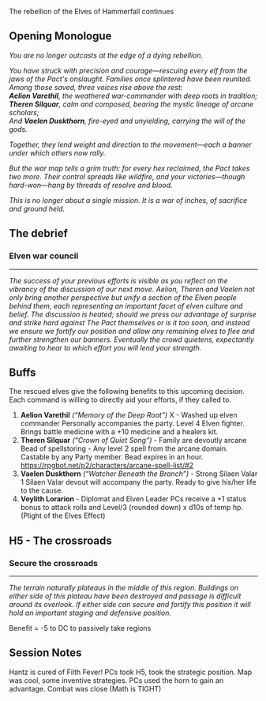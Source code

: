 The rebellion of the Elves of Hammerfall continues
## Opening Monologue

*You are no longer outcasts at the edge of a dying rebellion.*

*You have struck with precision and courage—rescuing every elf from the jaws of the Pact's onslaught. Families once splintered have been reunited. Among those saved, three voices rise above the rest:*  
***Aelion Varethil**, the weathered war-commander with deep roots in tradition;*  
***Theren Silquar**, calm and composed, bearing the mystic lineage of arcane scholars;*  
*And **Vaelen Duskthorn**, fire-eyed and unyielding, carrying the will of the gods.*

*Together, they lend weight and direction to the movement—each a banner under which others now rally.*

*But the war map tells a grim truth: for every hex reclaimed, the Pact takes two more. Their control spreads like wildfire, and your victories—though hard-won—hang by threads of resolve and blood.*

*This is no longer about a single mission. It is a war of inches, of sacrifice and ground held.*
## The debrief

### Elven war council
---
_The success of your previous efforts is visible as you reflect on the vibrancy of the discussion of our next move. Aelion, Theren and Vaelen not only bring another perspective but unify a section of the Elven people behind them, each representing an important facet of elven culture and belief. The discussion is heated; should we press our advantage of surprise and strike hard against The Pact themselves or is it too soon, and instead we ensure we fortify our position and allow any remaining elves to flee and further strengthen our banners. Eventually the crowd quietens, expectantly awaiting to hear to which effort you will lend your strength._
## Buffs
The rescued elves give the following benefits to this upcoming decision. Each command is willing to directly aid your efforts, if they called to. 
1. **Aelion Varethil** _(“Memory of the Deep Root”)_ X - Washed up elven commander
	Personally accompanies the party. Level 4 Elven fighter. Brings battle medicine with a +10 medicine and a healers kit.     
2. **Theren Silquar** _(“Crown of Quiet Song”)_ - Family are devoutly arcane 
    Bead of spellstoring - Any level 2 spell from the arcane domain. Castable by any Party member. Bead expires in an hour.
https://rpgbot.net/p2/characters/arcane-spell-list/#2
3. **Vaelen Duskthorn** _(“Watcher Beneath the Branch”)_ - Strong Silaen Valar
   1 Silaen Valar devout will accompany the party. Ready to give his/her life to the cause.
4. **Veylith Lorarion** - Diplomat and Elven Leader
	 PCs receive a +1 status bonus to attack rolls and Level/3 (rounded down) x d10s of temp hp.
	 (Plight of the Elves Effect)
## H5 - The crossroads

### Secure the crossroads
---
_The terrain naturally plateaus in the middle of this region. Buildings on either side of this plateau have been destroyed and passage is difficult around its overlook. If either side can secure and fortify this position it will hold an important staging and defensive position._

Benefit = -5 to DC to passively take regions
## Session Notes
Hantz is cured of Filth Fever!
PCs took H5, took the strategic position.
Map was cool, some inventive strategies. PCs used the horn to gain an advantage. Combat was close (Math is TIGHT)

